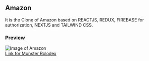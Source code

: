 ## Amazon

It is the Clone of Amazon based on REACTJS, REDUX, FIREBASE for authorization, NEXTJS and TAILWIND CSS.

### Preview

![Image of Amazon](https://github.com/MusaMalikx/Amazon/blob/main/amazon.gif)<br/>
[Link for Monster Rolodex](https://amazon-wine-one.vercel.app/)
